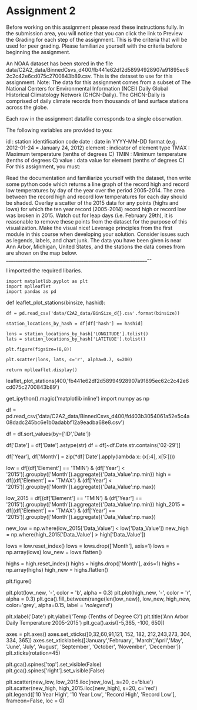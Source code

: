 # Assignment 2
Before working on this assignment please read these instructions fully. In the submission area, you will notice that you can click the link to Preview the Grading for each step of the assignment. This is the criteria that will be used for peer grading. Please familiarize yourself with the criteria before beginning the assignment.

An NOAA dataset has been stored in the file data/C2A2_data/BinnedCsvs_d400/fb441e62df2d58994928907a91895ec62c2c42e6cd075c2700843b89.csv. This is the dataset to use for this assignment. Note: The data for this assignment comes from a subset of The National Centers for Environmental Information (NCEI) Daily Global Historical Climatology Network (GHCN-Daily). The GHCN-Daily is comprised of daily climate records from thousands of land surface stations across the globe.

Each row in the assignment datafile corresponds to a single observation.

The following variables are provided to you:

id : station identification code
date : date in YYYY-MM-DD format (e.g. 2012-01-24 = January 24, 2012)
element : indicator of element type
TMAX : Maximum temperature (tenths of degrees C)
TMIN : Minimum temperature (tenths of degrees C)
value : data value for element (tenths of degrees C)
For this assignment, you must:

Read the documentation and familiarize yourself with the dataset, then write some python code which returns a line graph of the record high and record low temperatures by day of the year over the period 2005-2014. The area between the record high and record low temperatures for each day should be shaded.
Overlay a scatter of the 2015 data for any points (highs and lows) for which the ten year record (2005-2014) record high or record low was broken in 2015.
Watch out for leap days (i.e. February 29th), it is reasonable to remove these points from the dataset for the purpose of this visualization.
Make the visual nice! Leverage principles from the first module in this course when developing your solution. Consider issues such as legends, labels, and chart junk.
The data you have been given is near Ann Arbor, Michigan, United States, and the stations the data comes from are shown on the map below.
____________________________________________________________--

I imported the required libaries.
```
import matplotlib.pyplot as plt
import mplleaflet
import pandas as pd
```

def leaflet_plot_stations(binsize, hashid):

    df = pd.read_csv('data/C2A2_data/BinSize_d{}.csv'.format(binsize))

    station_locations_by_hash = df[df['hash'] == hashid]

    lons = station_locations_by_hash['LONGITUDE'].tolist()
    lats = station_locations_by_hash['LATITUDE'].tolist()

    plt.figure(figsize=(8,8))

    plt.scatter(lons, lats, c='r', alpha=0.7, s=200)

    return mplleaflet.display()

leaflet_plot_stations(400,'fb441e62df2d58994928907a91895ec62c2c42e6cd075c2700843b89')

get_ipython().magic('matplotlib inline')
import numpy as np

df = pd.read_csv('data/C2A2_data/BinnedCsvs_d400/fd403b3054061a52e5c4a08dadc245bc6e1b0adabbf12a9eadba68e8.csv')

df = df.sort_values(by=['ID','Date'])

df['Date'] = df['Date'].astype(str)
df = df[~df.Date.str.contains('02-29')]

df['Year'], df['Month'] = zip(*df['Date'].apply(lambda x: (x[:4], x[5:])))

low = df[(df['Element'] == 'TMIN') & (df['Year'] < '2015')].groupby(['Month']).aggregate({'Data_Value':np.min})
high = df[(df['Element'] == 'TMAX') & (df['Year'] < '2015')].groupby(['Month']).aggregate({'Data_Value':np.max})

low_2015 = df[(df['Element'] == 'TMIN') & (df['Year'] == '2015')].groupby(['Month']).aggregate({'Data_Value':np.min})
high_2015 = df[(df['Element'] == 'TMAX') & (df['Year'] == '2015')].groupby(['Month']).aggregate({'Data_Value':np.max})

new_low = np.where(low_2015['Data_Value'] < low['Data_Value'])
new_high = np.where(high_2015['Data_Value'] > high['Data_Value'])

lows = low.reset_index()
lows = lows.drop(['Month'], axis=1)
lows = np.array(lows)
low_new = lows.flatten()

highs = high.reset_index()
highs = highs.drop(['Month'], axis=1)
highs = np.array(highs)
high_new = highs.flatten()

plt.figure()

plt.plot(low_new, '-', color = 'b', alpha = 0.3)
plt.plot(high_new, '-', color = 'r', alpha = 0.3)
plt.gca().fill_between(range(len(low_new)), low_new, high_new, 
                       color='grey', 
                       alpha=0.15, label = '_nolegend_')

plt.xlabel('Date')
plt.ylabel('Temp (Tenths of Degree C)')
plt.title('Ann Arbor Daily Temperature 2005-2015')
plt.gca().axis([-5,365, -100, 650])

axes = plt.axes()
axes.set_xticks([0,32,60,91,121, 152, 182, 212,243,273, 304, 334, 365])
axes.set_xticklabels(['January','February', 'March','April','May', 'June', 'July', 'August', 'September', 'October', 'November', 'December'])
plt.xticks(rotation=45)

plt.gca().spines['top'].set_visible(False)
plt.gca().spines['right'].set_visible(False)

plt.scatter(new_low, low_2015.iloc[new_low], s=20, c='blue')
plt.scatter(new_high, high_2015.iloc[new_high], s=20, c='red')
plt.legend(['10 Year High', '10 Year Low', 'Record High', 'Record Low'], frameon=False, loc = 0)
